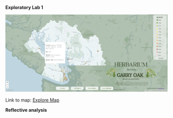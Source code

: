 <b>Exploratory Lab 1</b>

![alt text](https://github.com/emilyec/exploratory-lab-2/blob/969d1c3b89991fdb0ee3973f5ae679c581035bbb/screenshot.PNG "Screenshot")

Link to map: <a href="https://emilyec.github.io/exploratory-lab-2/herbarium-web" target="_blank">Explore Map</a>

<b>Reflective analysis</b>
